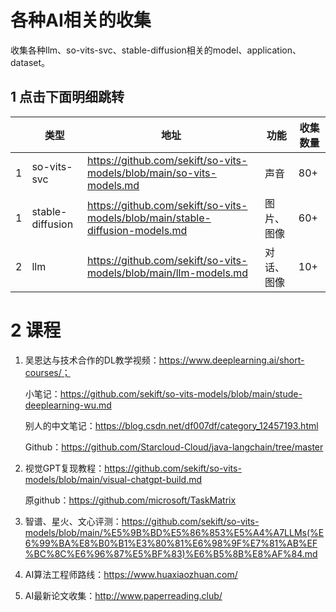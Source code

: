 # 各种AI相关的收集
收集各种llm、so-vits-svc、stable-diffusion相关的model、application、dataset。



## 1 点击下面明细跳转

|      | 类型             | 地址                                                         | 功能       | 收集数量 |
| ---- | ---------------- | ------------------------------------------------------------ | ---------- | -------- |
| 1    | so-vits-svc      | https://github.com/sekift/so-vits-models/blob/main/so-vits-models.md | 声音       | 80+      |
| 1    | stable-diffusion | https://github.com/sekift/so-vits-models/blob/main/stable-diffusion-models.md | 图片、图像 | 60+      |
| 2    | llm              | https://github.com/sekift/so-vits-models/blob/main/llm-models.md | 对话、图像 | 10+      |

# 2 课程

1. 吴恩达与技术合作的DL教学视频：https://www.deeplearning.ai/short-courses/；

   小笔记：https://github.com/sekift/so-vits-models/blob/main/stude-deeplearning-wu.md

   别人的中文笔记：https://blog.csdn.net/df007df/category_12457193.html

   Github：https://github.com/Starcloud-Cloud/java-langchain/tree/master

2. 视觉GPT复现教程：https://github.com/sekift/so-vits-models/blob/main/visual-chatgpt-build.md

   原github：https://github.com/microsoft/TaskMatrix

3. 智谱、星火、文心评测：https://github.com/sekift/so-vits-models/blob/main/%E5%9B%BD%E5%86%853%E5%A4%A7LLMs(%E6%99%BA%E8%B0%B1%E3%80%81%E6%98%9F%E7%81%AB%EF%BC%8C%E6%96%87%E5%BF%83)%E6%B5%8B%E8%AF%84.md

4. AI算法工程师路线：https://www.huaxiaozhuan.com/

5. AI最新论文收集：http://www.paperreading.club/